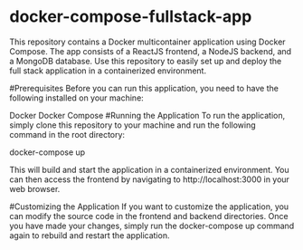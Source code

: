 # docker-compose-fullstack-app
This repository contains a Docker multicontainer application using Docker Compose. The app consists of a ReactJS frontend, a NodeJS backend, and a MongoDB database. Use this repository to easily set up and deploy the full stack application in a containerized environment.

#Prerequisites
Before you can run this application, you need to have the following installed on your machine:

Docker
Docker Compose
#Running the Application
To run the application, simply clone this repository to your machine and run the following command in the root directory:

docker-compose up

This will build and start the application in a containerized environment. You can then access the frontend by navigating to http://localhost:3000 in your web browser.

#Customizing the Application
If you want to customize the application, you can modify the source code in the frontend and backend directories. Once you have made your changes, simply run the docker-compose up command again to rebuild and restart the application.

